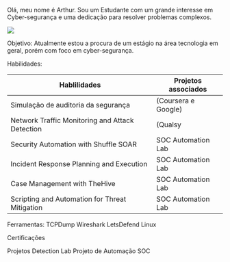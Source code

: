 Olá, meu nome é Arthur.
Sou um Estudante com um grande interesse em Cyber-segurança e uma dedicação para resolver problemas complexos.

<a href="https://linkedin.com/in/arthur-branco-2391452a7/"><img src="https://img.shields.io/badge/-LinkedIn-0072b1?&style=for-the-badge&logo=linkedin&logoColor=white" /></a>

Objetivo:
Atualmente estou a procura de um estágio na área tecnologia em geral, porém com foco em cyber-segurança.

Habilidades:

| Hablilidades                                  | Projetos associados        |
|-----------------------------------------------|----------------------------|
| Simulação de auditoria da segurança           | (Coursera e Google)
| Network Traffic Monitoring and Attack Detection | (Qualsy|
| Security Automation with Shuffle SOAR         | SOC Automation Lab|
| Incident Response Planning and Execution      | SOC Automation Lab|
| Case Management with TheHive                  | SOC Automation Lab|
| Scripting and Automation for Threat Mitigation | SOC Automation Lab|

Ferramentas:
TCPDump
Wireshark
LetsDefend
Linux

Certificações

Projetos
Detection Lab
Projeto de Automação SOC
